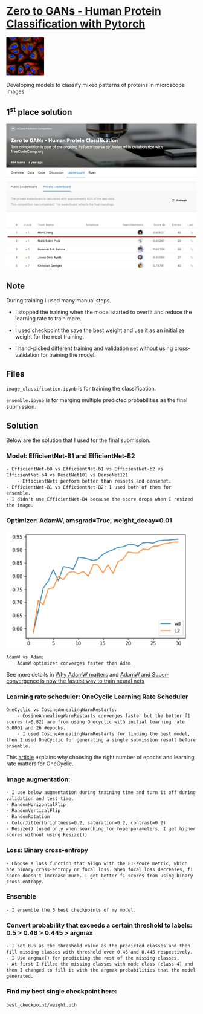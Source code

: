 # [Zero to GANs - Human Protein Classification with Pytorch](https://www.kaggle.com/c/jovian-pytorch-z2g)

<img src="./images/protein_image.png" width="100" height="100">

Developing models to classify mixed patterns of proteins in microscope images

## 1<sup>st</sup> place solution

<img src="./images/kaggle2.png">


## Note

During training I used many manual steps. 

- I stopped the training when the model started to overfit and reduce the learning rate to train more.

- I used checkpoint the save the best weight and use it as an initialize weight for the next training.

- I hand-picked different training and validation set without using cross-validation for training the model.


## Files

`image_classification.ipynb` is for training the classification.

`ensemble.ipynb` is for merging multiple predicted probabilities as the final submission. 

## Solution

Below are the solution that I used for the final submission.

### Model: EfficientNet-B1 and EfficientNet-B2
    - EfficientNet-b0 vs EfficientNet-b1 vs EfficientNet-b2 vs EfficientNet-b4 vs ResetNet101 vs DenseNet121
        - EfficientNets perform better than resnets and densenet.
    - EfficientNet-B1 vs EfficientNet-B2: I used both of them for ensemble.
    - I didn't use EfficientNet-B4 because the score drops when I resized the image.
    
### Optimizer: AdamW, amsgrad=True, weight_decay=0.01

<img src="./images/adamw.png">

    AdamW vs Adam:         
        AdamW optimizer converges faster than Adam. 
   See more details in [Why AdamW matters](https://towardsdatascience.com/why-adamw-matters-736223f31b5d) and [AdamW and Super-convergence is now the fastest way to train neural nets](https://www.fast.ai/2018/07/02/adam-weight-decay/)
        

### Learning rate scheduler: OneCyclic Learning Rate Scheduler
    OneCyclic vs CosineAnnealingWarmRestarts:  
        - CosineAnnealingWarmRestarts converges faster but the better f1 scores (>0.82) are from using Onecyclic with initial learning rate 0.0001 and 26 #epochs.
        - I used CosineAnnealingWarmRestarts for finding the best model, then I used OneCyclic for generating a single submission result before ensemble.
   This [article](https://towardsdatascience.com/adaptive-and-cyclical-learning-rates-using-pytorch-2bf904d18dee) explains why choosing the right number of epochs and learning rate matters for OneCyclic.

### Image augmentation:
    - I use below augmentation during training time and turn it off during validation and test time.
    - RandomHorizontalFlip
    - RandomVerticalFlip
    - RandomRotation
    - ColorJitter(brightness=0.2, saturation=0.2, contrast=0.2)
    - Resize() (used only when searching for hyperparameters, I get higher scores without using Resize())
    
### Loss: Binary cross-entropy
    - Choose a loss function that align with the F1-score metric, which are binary cross-entropy or focal loss. When focal loss decreases, f1 score doesn't increase much. I get better f1-scores from using binary cross-entropy.
    
### Ensemble
    - I ensemble the 6 best checkpoints of my model.
 
### Convert probability that exceeds a certain threshold to labels: 0.5 > 0.46 > 0.445 > argmax
    - I set 0.5 as the threshold value as the predicted classes and then fill missing classes with threshold over 0.46 and 0.445 respectively. 
    - I Use argmax() for predicting the rest of the missing classes.
    - At first I filled the missing classes with mode class (class 4) and then I changed to fill it with the argmax probabilities that the model generated.

### Find my best single checkpoint here:
`best_checkpoint/weight.pth`

